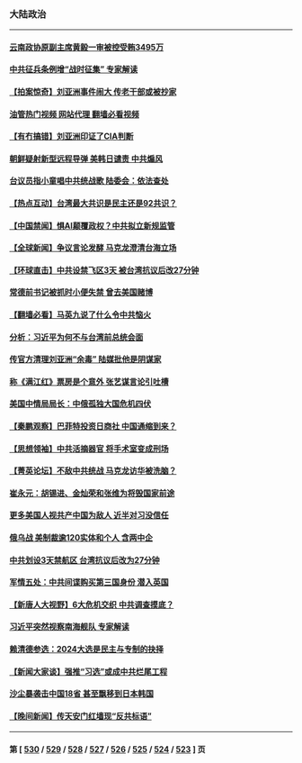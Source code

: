 ### 大陆政治
---
#### [云南政协原副主席黄毅一审被控受贿3495万](../../pages/ncid277/n13971925.md?04140045) 
#### [中共征兵条例增“战时征集” 专家解读](../../pages/ncid277/n13972125.md?04140045) 
#### [【拍案惊奇】刘亚洲事件闹大 传老干部或被抄家](../../pages/ncid277/n13972131.md?04140045) 
#### [油管热门视频 网站代理 翻墙必看视频](http://138.2.39.72:81/youtube.html?epic-marker?04140045)
#### [【有冇搞错】刘亚洲印证了CIA判断](../../pages/ncid277/n13972196.md?04140045) 
#### [朝鲜疑射新型远程导弹 美韩日谴责 中共煽风](../../pages/ncid277/n13971982.md?04140045) 
#### [台议员指小童唱中共统战歌 陆委会：依法查处](../../pages/ncid277/n13971006.md?04140045) 
#### [【热点互动】台湾最大共识是民主还是92共识？](../../pages/ncid277/n13971497.md?04140045) 
#### [【中国禁闻】惧AI颠覆政权？中共拟立新规监管](../../pages/ncid277/n13971418.md?04140045) 
#### [【全球新闻】争议言论发酵 马克龙澄清台海立场](../../pages/ncid277/n13971906.md?04140045) 
#### [【环球直击】中共设禁飞区3天 被台湾抗议后改27分钟](../../pages/ncid277/n13971444.md?04140045) 
#### [常德前书记被抓时小便失禁 曾去美国赌博](../../pages/ncid277/n13971795.md?04140045) 
#### [【翻墙必看】马英九说了什么令中共恼火](../../pages/ncid277/n13971679.md?04140045) 
#### [分析：习近平为何不与台湾前总统会面](../../pages/ncid277/n13971700.md?04140045) 
#### [传官方清理刘亚洲“余毒” 陆媒批他是阴谋家](../../pages/ncid277/n13971536.md?04140045) 
#### [称《满江红》票房是个意外 张艺谋言论引吐槽](../../pages/ncid277/n13971507.md?04140045) 
#### [美国中情局局长：中俄孤独大国危机四伏](../../pages/ncid277/n13971460.md?04140045) 
#### [【秦鹏观察】巴菲特投资日商社 中国通缩到来？](../../pages/ncid277/n13971492.md?04140045) 
#### [【思想领袖】中共活摘器官 将手术室变成刑场](../../pages/ncid277/n13944569.md?04140045) 
#### [【菁英论坛】不敌中共统战 马克龙访华被洗脑？](../../pages/ncid277/n13971448.md?04140045) 
#### [崔永元：胡锡进、金灿荣和张维为将毁国家前途](../../pages/ncid277/n13971479.md?04140045) 
#### [更多美国人视共产中国为敌人 近半对习没信任](../../pages/ncid277/n13971452.md?04140045) 
#### [俄乌战 美制裁逾120实体和个人 含两中企](../../pages/ncid277/n13971446.md?04140045) 
#### [中共划设3天禁航区 台湾抗议后改为27分钟](../../pages/ncid277/n13971393.md?04140045) 
#### [军情五处：中共间谍购买第三国身份 潜入英国](../../pages/ncid277/n13971432.md?04140045) 
#### [【新唐人大视野】6大危机交织 中共调查摸底？](../../pages/ncid277/n13971405.md?04140045) 
#### [习近平突然视察南海舰队 专家解读](../../pages/ncid277/n13971345.md?04140045) 
#### [赖清德参选：2024大选是民主与专制的抉择](../../pages/ncid277/n13971239.md?04140045) 
#### [【新闻大家谈】强推“习选”或成中共烂尾工程](../../pages/ncid277/n13971322.md?04140045) 
#### [沙尘暴袭击中国18省 甚至飘移到日本韩国](../../pages/ncid277/n13971270.md?04140045) 
#### [【晚间新闻】传天安门红墙现“反共标语”](../../pages/ncid277/n13971252.md?04140045) 

---
#### 第 [ [530](./530.md?04140045) / [529](./529.md?04140045) / [528](./528.md?04140045) / [527](./527.md?04140045) / [526](./526.md?04140045) / [525](./525.md?04140045) / [524](./524.md?04140045) / [523](./523.md?04140045) ] 页
